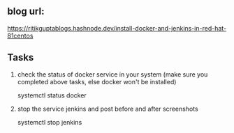 ## blog url: 

https://ritikguptablogs.hashnode.dev/install-docker-and-jenkins-in-red-hat-81centos



## Tasks

 1) check the status of docker service in your system (make sure you completed above tasks, else docker won't be installed)
    
    systemctl status docker

 2) stop the service jenkins and post before and after screenshots
 
    systemctl stop jenkins   

